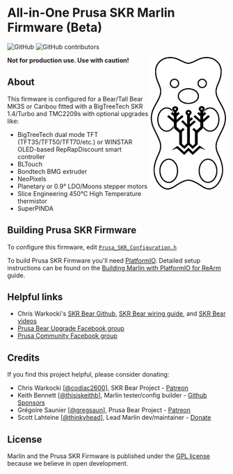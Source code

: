 # All-in-One Prusa SKR Marlin Firmware (Beta)

![GitHub](https://img.shields.io/github/license/marlinfirmware/marlin.svg)
![GitHub contributors](https://img.shields.io/github/contributors/marlinfirmware/marlin.svg)

<img align="right" width=175 src="buildroot/share/pixmaps/logo/prusa-bear-btt-logo.png" />

__Not for production use. Use with caution!__

## About

This firmware is configured for a Bear/Tall Bear MK3S or Caribou fitted with a BigTreeTech SKR 1.4/Turbo and TMC2209s with optional upgrades like:
 - BigTreeTech dual mode TFT (TFT35/TFT50/TFT70/etc.) or WINSTAR OLED-based RepRapDiscount smart controller
 - BLTouch
 - Bondtech BMG extruder
 - NeoPixels
 - Planetary or 0.9° LDO/Moons stepper motors
 - Slice Engineering 450°C High Temperature thermistor
 - SuperPINDA

## Building Prusa SKR Firmware

To configure this firmware, edit [`Prusa_SKR_Configuration.h`](Marlin/Prusa_SKR_Configuration.h)

To build Prusa SKR Firmware you'll need [PlatformIO](https://docs.platformio.org/en/latest/ide.html#platformio-ide). Detailed setup instructions can be found on the [Building Marlin with PlatformIO for ReArm](https://marlinfw.org/docs/basics/install_rearm.html) guide.

## Helpful links

 - Chris Warkocki's [SKR Bear Github](https://github.com/codiac2600/SKR-Bear-Marlin), [SKR Bear wiring guide](https://github.com/codiac2600/SKR-MK3s-V1.4-Beta/blob/master/SKR%20MK3s%20Wire%20Guide.pdf), and [SKR Bear videos](https://youtube.com/c/ChrisWarkocki/search?query=skr+bear)
 - [Prusa Bear Upgrade Facebook group](https://facebook.com/groups/prusabearupgrade/)
 - [Prusa Community Facebook group](https://facebook.com/groups/675831176090951/)

## Credits

If you find this project helpful, please consider donating:

 - Chris Warkocki [[@codiac2600](https://github.com/codiac2600)], SKR Bear Project - [Patreon](https://patreon.com/chriswarkocki)
 - Keith Bennett [[@thisiskeithb](https://github.com/thisiskeithb)], Marlin tester/config builder - [Github Sponsors](https://github.com/sponsors/thisiskeithb)
 - Grégoire Saunier [[@gregsaun](https://github.com/gregsaun)], Prusa Bear Project - [Patreon](https://patreon.com/gregsaun)
 - Scott Lahteine [[@thinkyhead](https://github.com/thinkyhead)], Lead Marlin dev/maintainer - [Donate](https://www.thinkyhead.com/donate-to-marlin)

## License

Marlin and the Prusa SKR Firmware is published under the [GPL license](/LICENSE) because we believe in open development.
